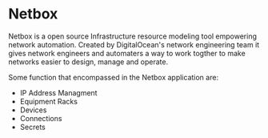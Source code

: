 # Netbox

Netbox is a open source Infrastructure resource modeling tool empowering network automation. Created by DigitalOcean's network engineering team it gives network engineers and automaters a way to work togther to make networks easier to design, manage and operate.

Some function that encompassed in the Netbox application are:

- IP Address Managment
- Equipment Racks
- Devices
- Connections
- Secrets
  